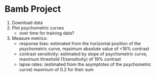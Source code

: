 # Bamb Project

1. Download data
2. Plot psychometric curves
    - over time for training data?
3. Measure metrics:
    - response bias:  estimated from the horizontal position of the psychometric curve, maximum absolute value of <16% contrast
    - contrast sensitivity: estimated by slope of psychometric curve, maximum threshold (1/sensitivity) of 19% contrast
    - lapse rates: (estimated from the asymptotes of the psychometric curve) maximum of 0.2 for their sum
